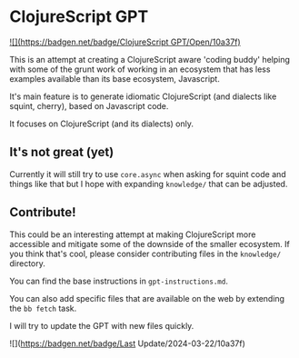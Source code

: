 # ClojureScript GPT

[![](https://badgen.net/badge/ClojureScript GPT/Open/10a37f)](https://chat.openai.com/g/g-17XaT40DC-clojurescript-gpt)

This is an attempt at creating a ClojureScript aware 'coding buddy' helping
with some of the grunt work of working in an ecosystem that has less examples
available than its base ecosystem, Javascript.

It's main feature is to generate idiomatic ClojureScript (and dialects like
squint, cherry), based on Javascript code.

It focuses on ClojureScript (and its dialects) only.

## It's not great (yet)

Currently it will still try to use `core.async` when asking for squint code and
things like that but I hope with expanding `knowledge/` that can be adjusted.

## Contribute!

This could be an interesting attempt at making ClojureScript more accessible
and mitigate some of the downside of the smaller ecosystem. If you think that's cool,
please consider contributing files in the `knowledge/` directory.

You can find the base instructions in `gpt-instructions.md`.

You can also add specific files that are available on the web by extending the `bb fetch` task.

I will try to update the GPT with new files quickly.

![](https://badgen.net/badge/Last Update/2024-03-22/10a37f)
